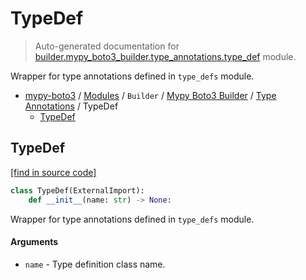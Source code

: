 # TypeDef

> Auto-generated documentation for [builder.mypy_boto3_builder.type_annotations.type_def](https://github.com/vemel/mypy_boto3/blob/master/builder/mypy_boto3_builder/type_annotations/type_def.py) module.

Wrapper for type annotations defined in `type_defs` module.

- [mypy-boto3](../../../README.md#mypy_boto3) / [Modules](../../../MODULES.md#mypy-boto3-modules) / `Builder` / [Mypy Boto3 Builder](../index.md#mypy-boto3-builder) / [Type Annotations](index.md#type-annotations) / TypeDef
    - [TypeDef](#typedef)

## TypeDef

[[find in source code]](https://github.com/vemel/mypy_boto3/blob/master/builder/mypy_boto3_builder/type_annotations/type_def.py#L8)

```python
class TypeDef(ExternalImport):
    def __init__(name: str) -> None:
```

Wrapper for type annotations defined in `type_defs` module.

#### Arguments

- `name` - Type definition class name.
